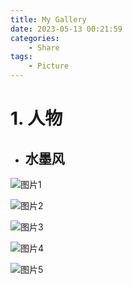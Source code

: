 ```yaml
---
title: My Gallery
date: 2023-05-13 00:21:59
categories:
    - Share
tags:
    - Picture
---
```


# 1. 人物
- ## 水墨风

![图片1](https://www.helloimg.com/images/2023/05/13/oxrVlv.jpg)
<!-- more -->
![图片2](https://www.helloimg.com/images/2023/05/13/oxrgrt.jpg)

![图片3](https://www.helloimg.com/images/2023/05/13/oxrUOQ.jpg)

![图片4](https://www.helloimg.com/images/2023/05/13/oxrKJC.jpg)

![图片5](https://files.catbox.moe/ct1na7.jpg)


